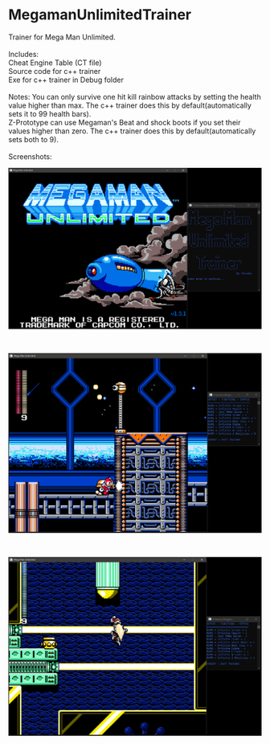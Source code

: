 # MegamanUnlimitedTrainer
Trainer for Mega Man Unlimited.
<br>
<br>
Includes:
<br>
Cheat Engine Table (CT file)
<br>
Source code for c++ trainer
<br>
Exe for c++ trainer in Debug folder
<br>
<br>
Notes: You can only survive one hit kill rainbow attacks by setting the health value higher than max.
The c++ trainer does this by default(automatically sets it to 99 health bars).
<br>
Z-Prototype can use Megaman's Beat and shock boots if you set their values higher than zero.
The c++ trainer does this by default(automatically sets both to 9).
<br>
<br>
Screenshots:
<br>
<p align="center">
  <img src="./screenshots/1.PNG" />
</p>
<br>
<p align="center">
  <img src="./screenshots/2.PNG" />
</p>
<br>
<p align="center">
  <img src="./screenshots/3.PNG" />
</p>
